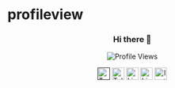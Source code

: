 # profileview

<h3 align="center">Hi there 👋</h3>

<p align="center">
  <img src="https://komarev.com/ghpvc/?username=adithya-krishna-p&style=for-the-badge" alt="Profile Views">
</p>

<p align="center">
<a href=""><img src="./assets/twitter.png" alt="Twitter" height="25px"/><a>
<a href="https://t.me/hafis_cp/"><img src="./assets/telegram.png" alt="Telegram" height="25px"/></a>
<a href="in/adithya-krishnan-1254621b5/in/hafiscp/"><img src="./assets/linkedin.png" alt="LinkedIn" height="25px"/></a>
<a href="https://adithya-krishna-p.github.io/PyPortfolio/"><img src="./assets/web.png" alt="LinkedIn" height="25px"/></a>
<a href="https://https://www.instagram.com//hafis_cp/"><img src="./assets/instagram.png" alt="Instagram" height="25px"/></a>
</p>

